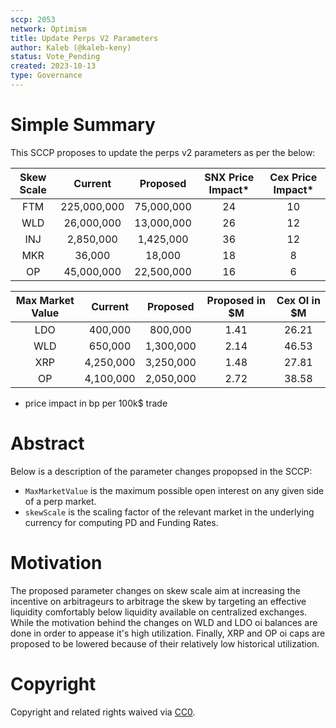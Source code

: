 ```yaml
---
sccp: 2053
network: Optimism
title: Update Perps V2 Parameters
author: Kaleb (@kaleb-keny)
status: Vote_Pending
created: 2023-10-13
type: Governance
---
```


# Simple Summary

This SCCP proposes to update the perps v2 parameters as per the below:

| Skew Scale |   Current   |  Proposed  | SNX Price Impact* | Cex Price Impact* |
|:----------:|:-----------:|:----------:|:----------------:|:----------------:|
|     FTM    | 225,000,000 | 75,000,000 |        24        |        10        |
|     WLD    |  26,000,000 | 13,000,000 |        26        |        12        |
|     INJ    |  2,850,000  |  1,425,000 |        36        |        12        |
|     MKR    |    36,000   |   18,000   |        18        |         8        |
|     OP     |  45,000,000 |  22,500,000|        16        |         6        |


| Max Market Value |  Current  |  Proposed | Proposed in $M | Cex OI in $M |
|:----------------:|:---------:|:---------:|:--------------:|:------------:|
|        LDO       |  400,000  |  800,000  |      1.41      |     26.21    |
|        WLD       |  650,000  | 1,300,000 |      2.14      |     46.53    |
|        XRP       | 4,250,000 | 3,250,000 |      1.48      |     27.81    |
|        OP        | 4,100,000 | 2,050,000 |      2.72      |     38.58    |


* price impact in bp per 100k$ trade

# Abstract

Below is a description of the parameter changes propopsed in the SCCP:
- `MaxMarketValue` is the maximum possible open interest on any given side of a perp market.
- `skewScale` is the scaling factor of the relevant market in the underlying currency for computing PD and Funding Rates.

# Motivation

The proposed parameter changes on skew scale aim at increasing the incentive on arbitrageurs to arbitrage the skew by targeting an effective liquidity comfortably below liquidity available on centralized exchanges. While the motivation behind the changes on WLD and LDO oi balances are done in order to appease it's high utilization. Finally, XRP and OP oi caps are proposed to be lowered because of their relatively low historical utilization. 

# Copyright

Copyright and related rights waived via [CC0](https://creativecommons.org/publicdomain/zero/1.0/).


